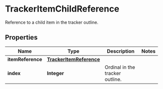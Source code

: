 

# TrackerItemChildReference

Reference to a child item in the tracker outline.
## Properties

Name | Type | Description | Notes
------------ | ------------- | ------------- | -------------
**itemReference** | [**TrackerItemReference**](TrackerItemReference.md) |  | 
**index** | **Integer** | Ordinal in the tracker outline. | 



